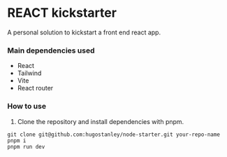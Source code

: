 # REACT kickstarter

A personal solution to kickstart a front end react app.

### Main dependencies used

- React
- Tailwind
- Vite
- React router

### How to use
1. Clone the repository and install dependencies with pnpm.
```
git clone git@github.com:hugostanley/node-starter.git your-repo-name
pnpm i
pnpm run dev
```

